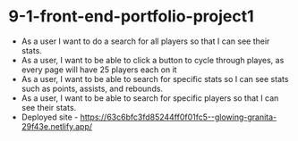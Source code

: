 # 9-1-front-end-portfolio-project1
- As a user I want to do a search for all players so that I can see their stats.
- As a user, I want to be able to click a button to cycle through playes, as every page will have 25 players each on it
- As a user, I want to be able to search for specific stats so I can see stats such as points, assists, and rebounds.
- As a user, I want to be able to search for specific players so that I can see their stats.
- Deployed site - https://63c6bfc3fd85244ff0f01fc5--glowing-granita-29f43e.netlify.app/
